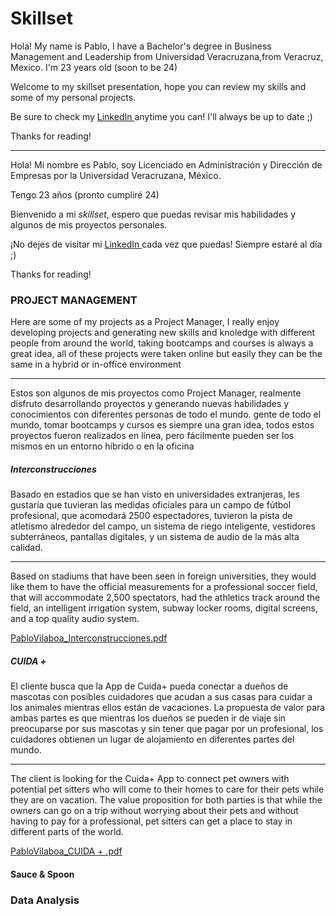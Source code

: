 # Skillset
Hola! My name is Pablo, I have a Bachelor's degree in Business Management and Leadership from Universidad Veracruzana,from Veracruz, Mexico.
I'm 23 years old (soon to be 24) 

Welcome to my skillset presentation, hope you can review my skills and some of my personal projects. 

Be sure to check my <A HREF="https://www.linkedin.com/in/pablo-vilaboa/"> LinkedIn </A> anytime you can! I'll always be up to date ;)


Thanks for reading!

----------------------------

Hola! Mi nombre es Pablo, soy Licenciado en Administración y Dirección de Empresas por la Universidad Veracruzana, México.

Tengo 23 años (pronto cumpliré 24) 

Bienvenido a mi <i>skillset</i>, espero que puedas revisar mis habilidades y algunos de mis proyectos personales. 

¡No dejes de visitar mi <A HREF="https://www.linkedin.com/in/pablo-vilaboa/"> LinkedIn </A>  cada vez que puedas! Siempre estaré al día ;)




Thanks for reading!
### PROJECT MANAGEMENT

Here are some of my projects as a Project Manager, I really enjoy developing projects and generating new skills and knoledge with different
people from around the world, taking bootcamps and courses is always a great idea, all of these projects were taken online but easily
they can be the same in a hybrid or in-office environment

--------------------------------------------------

Estos son algunos de mis proyectos como Project Manager, realmente disfruto desarrollando proyectos
y generando nuevas habilidades y conocimientos con diferentes personas de todo el mundo.
gente de todo el mundo, tomar bootcamps y cursos es siempre una gran idea, todos estos proyectos 
fueron realizados en línea, pero fácilmente
pueden ser los mismos en un entorno híbrido o en la oficina

##### Interconstrucciones

Basado en estadios que se han visto en universidades extranjeras, 
les gustaría que tuvieran las medidas oficiales para un campo de fútbol profesional, 
que acomodará 2500 espectadores, tuvieron la pista de atletismo alrededor del campo,
un sistema de riego inteligente, vestidores subterráneos, pantallas digitales, y un sistema de audio de la más alta calidad.

--------------------------------------------------

Based on stadiums that have been seen in foreign universities, 
they would like them to have the official measurements for a professional soccer field, 
that will accommodate 2,500 spectators, had the athletics track around the field,
an intelligent irrigation system, subway locker rooms, digital screens, and a top quality audio system.

[PabloVilaboa_Interconstrucciones.pdf](https://github.com/V1las/Skillset/files/10521048/PabloVilaboa_Grupo2_Portafolio.1.pdf)



##### CUIDA +

El cliente busca que la App de Cuida+ pueda conectar a dueños de mascotas con posibles cuidadores que
acudan a sus casas para cuidar a los animales mientras ellos están de vacaciones.
La propuesta de valor para ambas partes es que mientras los dueños se pueden ir de viaje sin preocuparse 
por sus mascotas y sin tener que pagar por un profesional, los cuidadores obtienen un lugar de alojamiento en diferentes partes del mundo.

----------------------------------------------------------

The client is looking for the Cuida+ App to connect pet owners with potential pet sitters who will come to their 
homes to care for their pets while they are on vacation.
The value proposition for both parties is that while the owners can go on a trip without worrying about their pets 
and without having to pay for a professional, pet sitters can get a place to stay in different parts of the world.

[PabloVilaboa_CUIDA + .pdf](https://github.com/V1las/Skillset/files/10521057/PabloVilaboa_Grupo2_MetodologiasAgiles_Portafolio.pdf)


#### Sauce & Spoon

### Data Analysis
